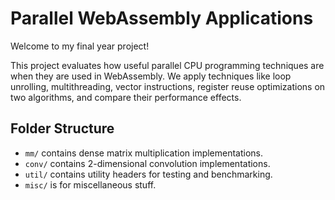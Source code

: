 # Parallel WebAssembly Applications

Welcome to my final year project!

This project evaluates how useful parallel CPU programming techniques are when they are used in WebAssembly. We apply techniques like loop unrolling, multithreading, vector instructions, register reuse optimizations on two algorithms, and compare their performance effects.

## Folder Structure

* `mm/` contains dense matrix multiplication implementations.
* `conv/` contains 2-dimensional convolution implementations.
* `util/` contains utility headers for testing and benchmarking.
* `misc/` is for miscellaneous stuff.

